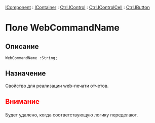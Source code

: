 ﻿---
Link: Com.Ctrl.IButton.@WebCommandName
---

[IComponent](topic:Com.Custom.ComClasses.IComponent.Default) :
[IContainer](topic:Com.Custom.ComClasses.IContainer.Default) :
[Ctrl.IControl](topic:Com.Custom.ComClasses.Ctrl.IControl.Default) :
[Ctrl.IControlCell](topic:Com.Custom.ComClasses.Ctrl.IControlCell.Default) :
[Ctrl.IButton](Default)

# Поле WebCommandName

## Описание

    WebCommandName :String;

## Назначение

Свойство для реализации web-печати отчетов.

## <p style="color:red">Внимание</p>

Будет удалено, когда соответствующую логику переделают.